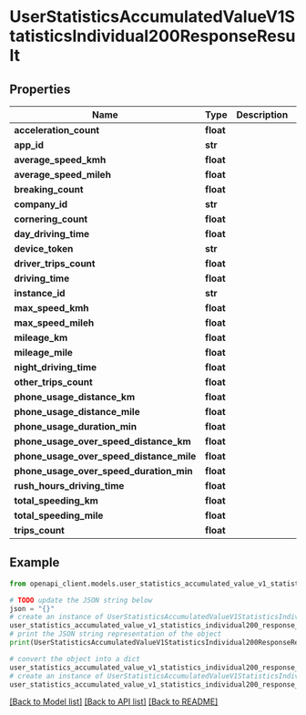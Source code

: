 # UserStatisticsAccumulatedValueV1StatisticsIndividual200ResponseResult


## Properties

Name | Type | Description | Notes
------------ | ------------- | ------------- | -------------
**acceleration_count** | **float** |  | [optional] 
**app_id** | **str** |  | [optional] 
**average_speed_kmh** | **float** |  | [optional] 
**average_speed_mileh** | **float** |  | [optional] 
**breaking_count** | **float** |  | [optional] 
**company_id** | **str** |  | [optional] 
**cornering_count** | **float** |  | [optional] 
**day_driving_time** | **float** |  | [optional] 
**device_token** | **str** |  | [optional] 
**driver_trips_count** | **float** |  | [optional] 
**driving_time** | **float** |  | [optional] 
**instance_id** | **str** |  | [optional] 
**max_speed_kmh** | **float** |  | [optional] 
**max_speed_mileh** | **float** |  | [optional] 
**mileage_km** | **float** |  | [optional] 
**mileage_mile** | **float** |  | [optional] 
**night_driving_time** | **float** |  | [optional] 
**other_trips_count** | **float** |  | [optional] 
**phone_usage_distance_km** | **float** |  | [optional] 
**phone_usage_distance_mile** | **float** |  | [optional] 
**phone_usage_duration_min** | **float** |  | [optional] 
**phone_usage_over_speed_distance_km** | **float** |  | [optional] 
**phone_usage_over_speed_distance_mile** | **float** |  | [optional] 
**phone_usage_over_speed_duration_min** | **float** |  | [optional] 
**rush_hours_driving_time** | **float** |  | [optional] 
**total_speeding_km** | **float** |  | [optional] 
**total_speeding_mile** | **float** |  | [optional] 
**trips_count** | **float** |  | [optional] 

## Example

```python
from openapi_client.models.user_statistics_accumulated_value_v1_statistics_individual200_response_result import UserStatisticsAccumulatedValueV1StatisticsIndividual200ResponseResult

# TODO update the JSON string below
json = "{}"
# create an instance of UserStatisticsAccumulatedValueV1StatisticsIndividual200ResponseResult from a JSON string
user_statistics_accumulated_value_v1_statistics_individual200_response_result_instance = UserStatisticsAccumulatedValueV1StatisticsIndividual200ResponseResult.from_json(json)
# print the JSON string representation of the object
print(UserStatisticsAccumulatedValueV1StatisticsIndividual200ResponseResult.to_json())

# convert the object into a dict
user_statistics_accumulated_value_v1_statistics_individual200_response_result_dict = user_statistics_accumulated_value_v1_statistics_individual200_response_result_instance.to_dict()
# create an instance of UserStatisticsAccumulatedValueV1StatisticsIndividual200ResponseResult from a dict
user_statistics_accumulated_value_v1_statistics_individual200_response_result_from_dict = UserStatisticsAccumulatedValueV1StatisticsIndividual200ResponseResult.from_dict(user_statistics_accumulated_value_v1_statistics_individual200_response_result_dict)
```
[[Back to Model list]](../README.md#documentation-for-models) [[Back to API list]](../README.md#documentation-for-api-endpoints) [[Back to README]](../README.md)


